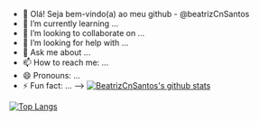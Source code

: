 - 👋 Olá! Seja bem-vindo(a) ao meu github - @beatrizCnSantos
- 🌱 I’m currently learning ...
- 👯 I’m looking to collaborate on ...
- 🤔 I’m looking for help with ...
- 💬 Ask me about ...
- 📫 How to reach me: ...
- 😄 Pronouns: ...
- ⚡ Fun fact: ...
-->
[![BeatrizCnSantos's github stats](https://github-readme-stats.vercel.app/api?username=BeatrizCNSantos&show_icons=true&&theme=radical&hide=["contribs","issues"])](https://github.com/BeatrizCnSantos)

[![Top Langs](https://github-readme-stats-git-masterrstaa-rickstaa.vercel.app/api/top-langs/?username=BeatrizCnSantos&show_icons=true&theme=radical)](https://github.com/anuraghazra/github-readme-stats)
